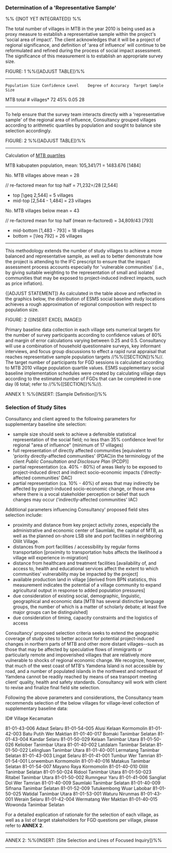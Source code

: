 

### Determination of a 'Representative Sample'

%% {[NOT YET INTEGRATED]} %%

The total number of villages in MTB in the year 2010 is being used as a proxy measure to establish a representative sample within the project's 'social area of impact'.  The client acknowledges that it will be a project of regional significance, and definition of 'area of influence' will continue to be reformulated and refined during the process of social impact assessment.  The significance of this measurement is to establish an appropriate survey size.

FIGURE: 1
%%{[ADJUST TABLE]}%%

----

	Population Size	Confidence Level	Degree of Accuracy	Target Sample Size
MTB total # villages*	72	45%	0.05	28

----

To help ensure that the survey team interacts directly with a 'representative sample' of the regional area of influence, Consultancy grouped villages according to arithmetic quartiles by population and sought to balance site selection accordingly.

FIGURE: 2
%%{[ADJUST TABLE]}%%

----
Calculation of [MTB quartiles](https://docs.google.com/spreadsheets/d/1cZLdBOF8MAJGKAAxh2nlVLznIrmXUX2CRCbkDPKGgLc/edit?pli=1#gid=1619742010)

MTB kabupaten population, mean: 105,341/71 = 1483.676 [1484]

No. MTB villages above mean =  28

//  re-factored mean for top half = 71,232=/28 [2,544]

* top [\geq 2,544] = 5 villages
* mid-top [2,544 - 1,484] = 23 villages

No. MTB villages below mean = 43

//  re-factored mean for top half (mean re-factored) = 34,809/43 [793]

* mid-bottom  [1,483 - 793] = 18 villages
* bottom = [\leq 792] = 26 villages

----

This methodology extends the number of study villages to achieve a more balanced and representative sample, as well as to better demonstrate how the project is attending to the IFC prescript to ensure that the impact assessment process accounts especially for 'vulnerable communities' (i.e., by giving suitable weighting to the representation of small and isolated communities that may be exposed to project-induced indirect impacts, such as price inflation).

{[ADJUST STATEMENT]}
As calculated in the table above and reflected in the graphics below, the distribution of ESMS social baseline study locations achieves a rough approximation of regional composition with respect to population size.

FIGURE: 2
{[INSERT EXCEL IMAGE]}

Primary baseline data collection in each village sets numerical targets for the number of survey participants according to confidence values of 80% and margin of error calculations varying between 0.25 and 0.5. Consultancy will use a combination of household questionnaire surveys, key informant interviews, and focus group discussions to effect a rapid rural appraisal that reaches representative sample population targets //%%{[SECTION]}%%//.  The target number of participants for FGD sessions is calculated according to MTB 2010 village population quartile values. ESMS supplementary social baseline implementation schedules were created by calculating village days according to the estimated number of FGDs that can be completed in one day (6 total; refer to //%%{[SECTION]}%%//).

ANNEX 1:
%%{INSERT: [Sample Definition]}%%


### Selection of Study Sites

Consultancy and client agreed to the following parameters for supplementary baseline site selection:

   * sample size should seek to achieve a defensible statistical representation of the social field; no less than 35% confidence level for regional "area of influence" (minimum of 17 villages)
   * full representation of directly affected communities [equivalent to 'priority directly-affected communities' (PDAC)in the terminology of the client *Public Consultation and Disclosure Plan* (PCDP)]
   * partial representation (ca. 40% - 80%) of areas likely to be exposed to project-induced direct and indirect socio-economic impacts ('directly-affected communities' DAC)
   * partial representation (ca. 10% - 40%) of areas that may indirectly be affected by project-induced socio-economic change, or those area where there is a vocal stakeholder perception or belief that such changes may occur ('indirectly-affected communities' IAC)

Additional parameters influencing Consultancy' proposed field sites selection include:

  - proximity and distance from key project activity zones, especially the administrative and economic center of Saumlaki, the capital of MTB, as well as the planned on-shore LSB site and port facilities in neighboring Olilit Village.
  - distances from port facilities / accessibility by regular forms transportation [proximity to transportation hubs affects the likelihood a village will experience in-migration]
  - distance from healthcare and treatment facilities [availability of, and access to, health and educational services affect the extent to which communities' vulnerability may be impacted by the project]
  - available production land in village [derived from BPN statistics, this measurement indicates the potential of a village community to expand agricultural output in response to added population pressures]
 - due consideration of existing social, demographic, linguistic, geographical and economic data [MTB has several distinctive language groups, the number of which is a matter of scholarly debate; at least five major groups can be distinguished]
 - due consideration of timing, capacity constraints and the logistics of access

Consultancy' proposed selection criteria seeks to extend the geographic coverage of study sites to better account for potential project-induced changes in northern parts of MTB and other more distant villages--such as those that may be affected by speculative flows of immigrants or particularly remote and impoverished villages that are relatively more vulnerable to shocks of regional economic change.  We recognize, however, that  much of the west coast of MTB's Yamdena Island is not accessible by road, and a number of populated islands in the northwest and northeast of Yamdena cannot be readily reached by means of sea transport meeting client' quality, health and safety standards.  Consultancy will work with client to revise and finalize final field site selection.

Following the above parameters and considerations, the Consultancy team recommends selection of the below villages for village-level collection of supplementary baseline data:

ID#	Village	Kecamatan


81-01-43-006	Adaut	Selaru
81-01-54-005	Alusi Kelaan	Kormomolin
81-01-42-003	Batu Putih	Wer Maktian
81-01-40-017	Bomaki	Tanimbar Selatan
81-01-43-004	Kandar	Selaru
81-01-50-029	Kelaan	Tanimbar Utara
81-01-50-026	Keliober	Tanimbar Utara
81-01-40-002	Latdalam	Tanimbar Selatan
81-01-50-022	Lelingluan	Tanimbar Utara
81-01-40-001	Lermatang	Tanimbar Selatan
81-01-43-003	Lingat	Selaru
81-01-41-001	Tumbur	Wer Tamrian
81-01-54-001	Lorwembun	Kormomolin
81-01-40-016	Matakus	Tanimbar Selatan
81-01-54-007	Mayano Raya	Kormomolin
81-01-40-010	Olilit	Tanimbar Selatan
81-01-50-024	Ridool	Tanimbar Utara
81-01-50-023	Ritabel	Tanimbar Utara
81-01-50-002	Rumngeur	Yaru
81-01-41-006	Sangliat Dol	Wer Tamrian
81-01-40-009	Saumlaki	Tanimbar Selatan
81-01-40-009	Sifnana	Tanimbar Selatan
81-01-52-009	Tutukembong	Wuar Labobar
81-01-50-025	Watidal	Tanimbar Utara
81-01-53-001	Waturu	Nirunmas
81-01-43-001	Werain	Selaru
81-01-42-004	Wermatang	Wer Maktian
81-01-40-015	Wowonda	Tanimbar Selatan

For a detailed explication of rationale for the selection of each village, as well as a list of target stakeholders for FGD questions per village, please refer to **ANNEX 2**.

----

ANNEX 2:
%%{INSERT: [Site Selection and Lines of Focused Inquiry]}%%

----

